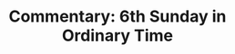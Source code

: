 ---
title: "Commentary: 6th Sunday in Ordinary Time"
layout: reader
description: "Theme: Spiritually unclean"
feature_image: posts/commentary-ordinary-time.jpg
category: commentary
published: true
---